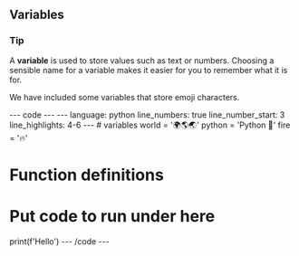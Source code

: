 <h2 class="c-project-heading--explainer">Variables</h2>

<div class="c-project-callout c-project-callout--tip">

### Tip

A **variable** is used to store values such as text or numbers. Choosing a sensible name for a variable makes it easier for you to remember what it is for.

</div>

We have included some variables that store emoji characters.

<div class="c-project-code">
--- code ---
---
language: python
line_numbers: true
line_number_start: 3
line_highlights: 4-6
---
# variables
world = '🌍🌎🌏'
python = 'Python 🐍'
fire = '🔥'

# Function definitions
  
# Put code to run under here
print(f'Hello')
--- /code ---
</div>


